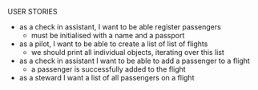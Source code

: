 USER STORIES
- as a check in assistant, I want to be able register passengers
    - must be initialised with a name and a passport
- as a pilot, I want to be able to create a list of list of flights 
    - we should print all individual objects, iterating over this list
- as a check in assistant I want to be able to add a passenger to a flight
    - a passenger is successfully added to the flight
- as a steward I want a list of all passengers on a flight 